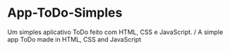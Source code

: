 # App-ToDo-Simples
Um simples aplicativo ToDo feito com HTML, CSS e JavaScript. / A simple app ToDo made in HTML, CSS and JavaScript
